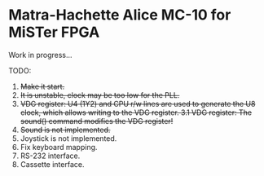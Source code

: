 Matra-Hachette Alice MC-10 for MiSTer FPGA
==========================================

Work in progress...

TODO:

1. ~~Make it start.~~
2. ~~It is unstable, clock may be too low for the PLL.~~
3. ~~VDG register: U4 (1Y2) and CPU r/w lines are used to generate the U8 clock, which allows writing to the VDG register.
3.1 VDG register: The sound() command modifies the VDG register!~~
4. ~~Sound is not implemented.~~
5. Joystick is not implemented.
6. Fix keyboard mapping.
7. RS-232 interface.
8. Cassette interface.

